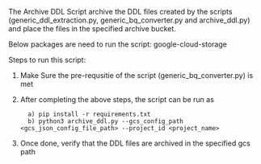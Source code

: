The Archive DDL Script archive the DDL files created by the scripts (generic_ddl_extraction.py, generic_bq_converter.py and archive_ddl.py) 
and place the files in the specified archive bucket.

Below packages are need to run the script:
google-cloud-storage

Steps to run this script:

1.  Make Sure the pre-requsitie of the script (generic_bq_converter.py) is met
 
2. After completing the above steps, the script can be run as

         a) pip install -r requirements.txt
         b) python3 archive_ddl.py --gcs_config_path <gcs_json_config_file_path> --project_id <project_name>    

3. Once done, verify that the DDL files are archived in the specified gcs path

